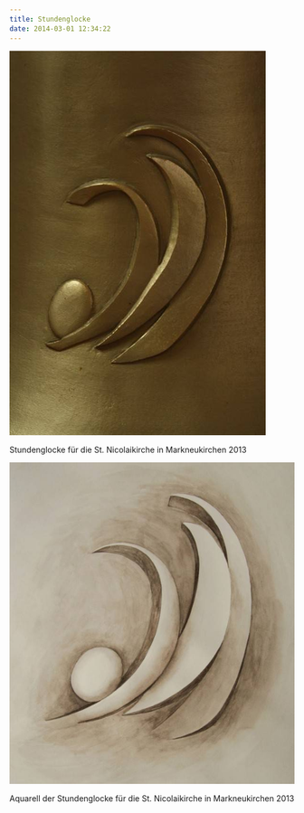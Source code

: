 ```yaml
---
title: Stundenglocke
date: 2014-03-01 12:34:22
---
```

![Stundenglocke](/img/glocken/stundenglocke.jpg)

Stundenglocke für die St. Nicolaikirche in Markneukirchen 2013

![Stundenglocke Aquarell](/img/glocken/stundenglocke-aquarell.jpg)

Aquarell der Stundenglocke für die St. Nicolaikirche in Markneukirchen 2013
